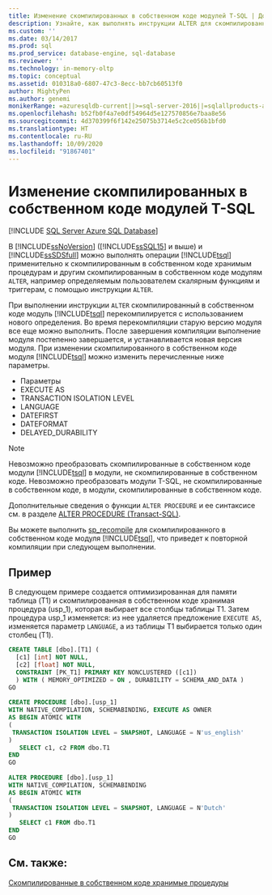 ```yaml
---
title: Изменение скомпилированных в собственном коде модулей T-SQL | Документация Майкрософт
description: Узнайте, как выполнять инструкции ALTER для скомпилированных в собственном коде хранимых процедур и скомпилированных в собственном коде модулей Transact-SQL в SQL Server и базе данных SQL Azure.
ms.custom: ''
ms.date: 03/14/2017
ms.prod: sql
ms.prod_service: database-engine, sql-database
ms.reviewer: ''
ms.technology: in-memory-oltp
ms.topic: conceptual
ms.assetid: 010318a0-6807-47c3-8ecc-bb7cb60513f0
author: MightyPen
ms.author: genemi
monikerRange: =azuresqldb-current||>=sql-server-2016||=sqlallproducts-allversions||>=sql-server-linux-2017||=azuresqldb-mi-current
ms.openlocfilehash: b52fb0f4a7e0df54964d5e127570856e7baa8e56
ms.sourcegitcommit: 4d370399f6f142e25075b3714e5c2ce056b1bfd0
ms.translationtype: HT
ms.contentlocale: ru-RU
ms.lasthandoff: 10/09/2020
ms.locfileid: "91867401"
---
```

# <a name="altering-natively-compiled-t-sql-modules"></a>Изменение скомпилированных в собственном коде модулей T-SQL
[!INCLUDE [SQL Server Azure SQL Database](../../includes/applies-to-version/sql-asdb.md)]

В [!INCLUDE[ssNoVersion](../../includes/ssnoversion-md.md)] ([!INCLUDE[ssSQL15](../../includes/sssql15-md.md)] и выше) и [!INCLUDE[ssSDSfull](../../includes/sssdsfull-md.md)] можно выполнять операции [!INCLUDE[tsql](../../includes/tsql-md.md)] применительно к скомпилированным в собственном коде хранимым процедурам и другим скомпилированным в собственном коде модулям `ALTER`, например определяемым пользователем скалярным функциям и триггерам, с помощью инструкции `ALTER`.  
  
При выполнении инструкции `ALTER` скомпилированный в собственном коде модуль [!INCLUDE[tsql](../../includes/tsql-md.md)] перекомпилируется с использованием нового определения. Во время перекомпиляции старую версию модуля все еще можно выполнить. После завершения компиляции выполнение модуля постепенно завершается, и устанавливается новая версия модуля. При изменении скомпилированного в собственном коде модуля [!INCLUDE[tsql](../../includes/tsql-md.md)] можно изменить перечисленные ниже параметры.  
  
-   Параметры  
-   EXECUTE AS  
-   TRANSACTION ISOLATION LEVEL  
-   LANGUAGE  
-   DATEFIRST  
-   DATEFORMAT  
-   DELAYED_DURABILITY  
  
> [!NOTE]  
> Невозможно преобразовать скомпилированные в собственном коде модули [!INCLUDE[tsql](../../includes/tsql-md.md)] в модули, не скомпилированные в собственном коде. Невозможно преобразовать модули T-SQL, не скомпилированные в собственном коде, в модули, скомпилированные в собственном коде.  
  
Дополнительные сведения о функции `ALTER PROCEDURE` и ее синтаксисе см. в разделе [ALTER PROCEDURE &#40;Transact-SQL&#41;](../../t-sql/statements/alter-procedure-transact-sql.md).  
  
Вы можете выполнить [sp_recompile](../../relational-databases/system-stored-procedures/sp-recompile-transact-sql.md) для скомпилированного в собственном коде модуля [!INCLUDE[tsql](../../includes/tsql-md.md)], что приведет к повторной компиляции при следующем выполнении.  
  
## <a name="example"></a>Пример  
В следующем примере создается оптимизированная для памяти таблица (T1) и скомпилированная в собственном коде хранимая процедура (usp_1), которая выбирает все столбцы таблицы T1. Затем процедура usp_1 изменяется: из нее удаляется предложение `EXECUTE AS`, изменяется параметр `LANGUAGE`, а из таблицы T1 выбирается только один столбец (T1).  
  
```sql  
CREATE TABLE [dbo].[T1] (  
  [c1] [int] NOT NULL,  
  [c2] [float] NOT NULL,  
  CONSTRAINT [PK_T1] PRIMARY KEY NONCLUSTERED ([c1])  
  ) WITH ( MEMORY_OPTIMIZED = ON , DURABILITY = SCHEMA_AND_DATA )  
GO  
  
CREATE PROCEDURE [dbo].[usp_1]  
WITH NATIVE_COMPILATION, SCHEMABINDING, EXECUTE AS OWNER  
AS BEGIN ATOMIC WITH  
(  
 TRANSACTION ISOLATION LEVEL = SNAPSHOT, LANGUAGE = N'us_english'  
)  
   SELECT c1, c2 FROM dbo.T1  
END  
GO  
  
ALTER PROCEDURE [dbo].[usp_1]  
WITH NATIVE_COMPILATION, SCHEMABINDING  
AS BEGIN ATOMIC WITH  
(  
 TRANSACTION ISOLATION LEVEL = SNAPSHOT, LANGUAGE = N'Dutch'  
)  
   SELECT c1 FROM dbo.T1  
END  
GO    
```   
  
## <a name="see-also"></a>См. также:  
 [Скомпилированные в собственном коде хранимые процедуры](./a-guide-to-query-processing-for-memory-optimized-tables.md)